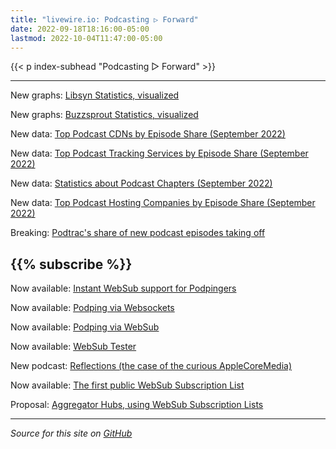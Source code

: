 ```yaml
---
title: "livewire.io: Podcasting ▷ Forward"
date: 2022-09-18T18:16:00-05:00
lastmod: 2022-10-04T11:47:00-05:00
---
```


{{< p index-subhead "Podcasting ▷ Forward" >}}

---

New graphs: [Libsyn Statistics, visualized](/libsyn-stats-visualized)

New graphs: [Buzzsprout Statistics, visualized](/buzzsprout-stats-visualized)

New data: [Top Podcast CDNs by Episode Share (September 2022)](/podcast-cdns-by-episode-share)

New data: [Top Podcast Tracking Services by Episode Share (September 2022)](/podcast-trackers-by-episode-share)

New data: [Statistics about Podcast Chapters (September 2022)](/podcast-chapters-stats)

New data: [Top Podcast Hosting Companies by Episode Share (September 2022)](/podcast-hosts-by-episode-share)

Breaking: [Podtrac's share of new podcast episodes taking off](/podtrac-share-of-new-episodes-taking-off)

{{% subscribe %}}
---

Now available: [Instant WebSub support for Podpingers](/instant-websub-for-podpingers)

Now available: [Podping via Websockets](/podping-via-websockets)

Now available: [Podping via WebSub](/podping-via-websub)

Now available: [WebSub Tester](/websub-tester)

New podcast: [Reflections (the case of the curious AppleCoreMedia)](/new-podcast-reflections)

Now available: [The first public WebSub Subscription List](/first-public-subscription-list)

Proposal: [Aggregator Hubs, using WebSub Subscription Lists](/aggregator-hubs)

---

*Source for this site on [GitHub](https://github.com/skymethod/livewire-web)*
